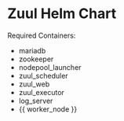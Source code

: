# Zuul Helm Chart

Required Containers:
- mariadb
- zookeeper
- nodepool_launcher
- zuul_scheduler
- zuul_web
- zuul_executor
- log_server
- {{ worker_node }}
